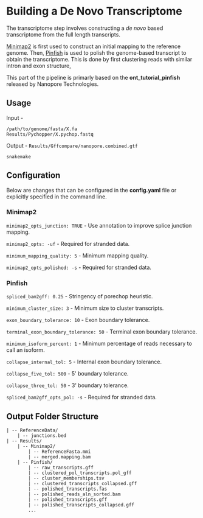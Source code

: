 # Building a De Novo Transcriptome

The transcriptome step involves constructing a *de novo* based transcriptome from the full length transcripts.

[Minimap2](https://github.com/lh3/minimap2) is first used to construct an initial mapping to the reference genome. Then, [Pinfish](https://github.com/nanoporetech/pinfish) is used to polish the genome-based transcript to obtain the transcriptome. This is done by first clustering reads with similar intron and exon structure,

This part of the pipeline is primarly based on the **ont_tutorial_pinfish** released by Nanopore Technologies.  

## Usage

Input -
```
/path/to/genome/fasta/X.fa
Results/Pychopper/X.pychop.fastq
```

Output - `Results/Gffcompare/nanopore.combined.gtf`

`snakemake`

## Configuration

Below are changes that can be configured in the **config.yaml** file or explicitly specified in the command line.

### Minimap2

`minimap2_opts_junction: TRUE` - Use annotation to improve splice junction mapping.

`minimap2_opts: -uf` - Required for stranded data.

`minimum_mapping_quality: 5` - Minimum mapping quality.

`minimap2_opts_polished: -s` - Required for stranded data.

### Pinfish

`spliced_bam2gff: 0.25` - Stringency of porechop heuristic.

`minimum_cluster_size: 3` - Minimum size to cluster transcripts.

`exon_boundary_tolerance: 10` - Exon boundary tolerance.

`terminal_exon_boundary_tolerance: 50` - Terminal exon boundary tolerance.

`minimum_isoform_percent: 1` - Minimum percentage of reads necessary to call an isoform.

`collapse_internal_tol: 5` - Internal exon boundary tolerance.

`collapse_five_tol: 500` - 5' boundary tolerance.

`collapse_three_tol: 50` - 3' boundary tolerance.

`spliced_bam2gff_opts_pol: -s` - Required for stranded data.


## Output Folder Structure

```
| -- ReferenceData/
    | -- junctions.bed
| -- Results/
    | -- Minimap2/
        | -- ReferenceFasta.mmi
        | -- merged.mapping.bam
    | -- Pinfish/
        | -- raw_transcripts.gff
        | -- clustered_pol_transcripts.pol_gff
        | -- cluster_memberships.tsv
        | -- clustered_transcripts_collapsed.gff
        | -- polished_transcripts.fas
        | -- polished_reads_aln_sorted.bam
        | -- polished_transcripts.gff
        | -- polished_transcripts_collapsed.gff
        ...
```
